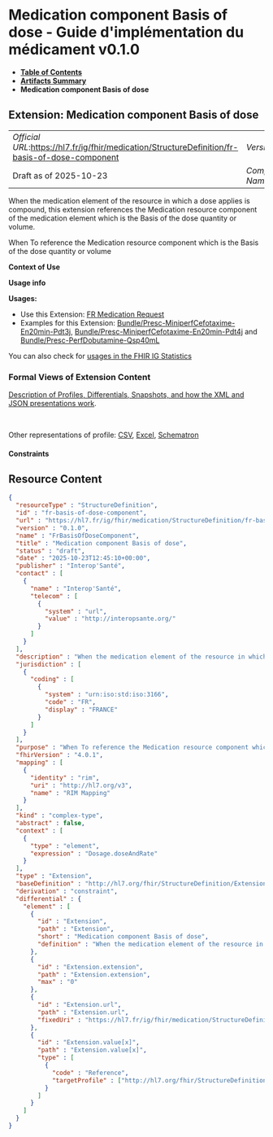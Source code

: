 # Medication component Basis of dose - Guide d'implémentation du médicament v0.1.0

* [**Table of Contents**](toc.md)
* [**Artifacts Summary**](artifacts.md)
* **Medication component Basis of dose**

## Extension: Medication component Basis of dose 

| | |
| :--- | :--- |
| *Official URL*:https://hl7.fr/ig/fhir/medication/StructureDefinition/fr-basis-of-dose-component | *Version*:0.1.0 |
| Draft as of 2025-10-23 | *Computable Name*:FrBasisOfDoseComponent |

When the medication element of the resource in which a dose applies is compound, this extension references the Medication resource component of the medication element which is the Basis of the dose quantity or volume.

When To reference the Medication resource component which is the Basis of the dose quantity or volume

**Context of Use**

**Usage info**

**Usages:**

* Use this Extension: [FR Medication Request](StructureDefinition-fr-medicationrequest.md)
* Examples for this Extension: [Bundle/Presc-MiniperfCefotaxime-En20min-Pdt3j](Bundle-Presc-MiniperfCefotaxime-En20min-Pdt3j.md), [Bundle/Presc-MiniperfCefotaxime-En20min-Pdt4j](Bundle-Presc-MiniperfCefotaxime-En20min-Pdt4j.md) and [Bundle/Presc-PerfDobutamine-Qsp40mL](Bundle-Presc-PerfDobutamine-Qsp40mL.md)

You can also check for [usages in the FHIR IG Statistics](https://packages2.fhir.org/xig/hl7.fhir.fr.medication|current/StructureDefinition/fr-basis-of-dose-component)

### Formal Views of Extension Content

 [Description of Profiles, Differentials, Snapshots, and how the XML and JSON presentations work](http://build.fhir.org/ig/FHIR/ig-guidance/readingIgs.html#structure-definitions). 

 

Other representations of profile: [CSV](StructureDefinition-fr-basis-of-dose-component.csv), [Excel](StructureDefinition-fr-basis-of-dose-component.xlsx), [Schematron](StructureDefinition-fr-basis-of-dose-component.sch) 

#### Constraints



## Resource Content

```json
{
  "resourceType" : "StructureDefinition",
  "id" : "fr-basis-of-dose-component",
  "url" : "https://hl7.fr/ig/fhir/medication/StructureDefinition/fr-basis-of-dose-component",
  "version" : "0.1.0",
  "name" : "FrBasisOfDoseComponent",
  "title" : "Medication component Basis of dose",
  "status" : "draft",
  "date" : "2025-10-23T12:45:10+00:00",
  "publisher" : "Interop'Santé",
  "contact" : [
    {
      "name" : "Interop'Santé",
      "telecom" : [
        {
          "system" : "url",
          "value" : "http://interopsante.org/"
        }
      ]
    }
  ],
  "description" : "When the medication element of the resource in which a dose applies is compound, this extension references the Medication resource component of the medication element which is the Basis of the dose quantity or volume.",
  "jurisdiction" : [
    {
      "coding" : [
        {
          "system" : "urn:iso:std:iso:3166",
          "code" : "FR",
          "display" : "FRANCE"
        }
      ]
    }
  ],
  "purpose" : "When To reference the Medication resource component which is the Basis of the dose quantity or volume",
  "fhirVersion" : "4.0.1",
  "mapping" : [
    {
      "identity" : "rim",
      "uri" : "http://hl7.org/v3",
      "name" : "RIM Mapping"
    }
  ],
  "kind" : "complex-type",
  "abstract" : false,
  "context" : [
    {
      "type" : "element",
      "expression" : "Dosage.doseAndRate"
    }
  ],
  "type" : "Extension",
  "baseDefinition" : "http://hl7.org/fhir/StructureDefinition/Extension",
  "derivation" : "constraint",
  "differential" : {
    "element" : [
      {
        "id" : "Extension",
        "path" : "Extension",
        "short" : "Medication component Basis of dose",
        "definition" : "When the medication element of the resource in which a dose applies is compound, this extension references the Medication resource component of the medication element which is the Basis of the dose quantity or volume."
      },
      {
        "id" : "Extension.extension",
        "path" : "Extension.extension",
        "max" : "0"
      },
      {
        "id" : "Extension.url",
        "path" : "Extension.url",
        "fixedUri" : "https://hl7.fr/ig/fhir/medication/StructureDefinition/fr-basis-of-dose-component"
      },
      {
        "id" : "Extension.value[x]",
        "path" : "Extension.value[x]",
        "type" : [
          {
            "code" : "Reference",
            "targetProfile" : ["http://hl7.org/fhir/StructureDefinition/Medication"]
          }
        ]
      }
    ]
  }
}

```
